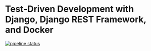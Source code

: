 # Test-Driven Development with Django, Django REST Framework, and Docker

[![pipeline status](https://gitlab.com/rocioruizruiz/drf_docker_tdd/badges/master/pipeline.svg)](https://gitlab.com/rocioruizruiz/drf_docker_tdd/commits/master)
